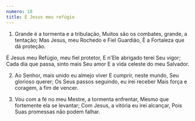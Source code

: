 ```yaml
---
numero: 18
title: É Jesus meu refúgio
---
```

1. Grande é a tormenta e a tribulação,
Muitos são os combates, grande, a tentação;
Mas Jesus, meu Rochedo e Fiel Guardião,
È a Fortaleza que dá proteção.

É Jesus meu Refúgio, meu fiel protetor,
E n'Ele abrigado terei Seu vigor;
Cada dia que passa, sinto mais Seu amor
E a vida celeste do meu Salvador.

2. Ao Senhor, mais unido eu almejo viver
E cumprir, neste mundo, Seu glorioso querer;
Os Seus passos seguindo, eu irei receber
Mais força e coragem, a fim de vencer.

3. Vou com a fé no meu Mestre, a tormenta enfrentar,
Mesmo que fortemente ela se levantar;
Com Jesus, a vitória eu irei alcançar,
Pois Suas promessas não podem falhar.
